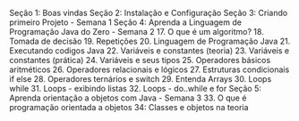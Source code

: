 Seção 1: Boas vindas
Seção 2: Instalação e Configuração
Seção 3: Criando primeiro Projeto - Semana 1
Seção 4: Aprenda a Linguagem de Programação Java do Zero - Semana 2
  17. O que é um algoritmo?
  18. Tomada de decisão 
  19. Repetições
  20. Linguagem de Programação Java
  21. Executando codigos Java
  22. Variáveis e constantes (teoria)
  23. Variáveis e constantes (prática)
  24. Variáveis e seus tipos
  25. Operadores básicos aritméticos
  26. Operadores relacionais e lógicos
  27. Estruturas condicionais if else
  28. Operadores ternários e switch
  29. Entenda Arrays
  30. Loops while
  31. Loops - exibindo listas
  32. Loops - do..while e for
Seção 5: Aprenda orientação a objetos com Java - Semana 3
  33. O que é programação orientada a objetos
  34: Classes e objetos na teoria
